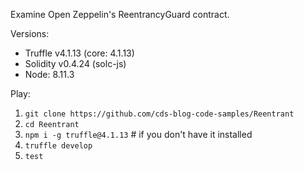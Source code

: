 Examine Open Zeppelin's ReentrancyGuard contract.


Versions:
 * Truffle v4.1.13 (core: 4.1.13)
 * Solidity v0.4.24 (solc-js)<Paste>
 * Node: 8.11.3

Play:

1. `git clone https://github.com/cds-blog-code-samples/Reentrant`
2. `cd Reentrant`
3. `npm i -g truffle@4.1.13` # if you don't have it installed
4. `truffle develop`
5. `test`

